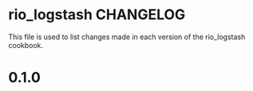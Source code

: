 # rio_logstash CHANGELOG

This file is used to list changes made in each version of the rio_logstash cookbook.

# 0.1.0